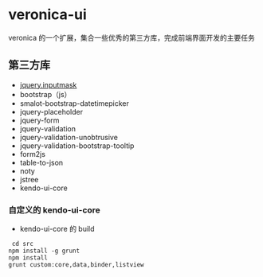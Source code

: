 veronica-ui
========

veronica 的一个扩展，集合一些优秀的第三方库，完成前端界面开发的主要任务

## 第三方库

* [jquery.inputmask](http://robinherbots.github.io/jquery.inputmask/)
* bootstrap（js）
* smalot-bootstrap-datetimepicker
* jquery-placeholder
* jquery-form
* jquery-validation
* jquery-validation-unobtrusive
* jquery-validation-bootstrap-tooltip
* form2js
* table-to-json
* noty
* jstree
* kendo-ui-core

### 自定义的 kendo-ui-core

* kendo-ui-core 的 build

```
 cd src
npm install -g grunt
npm install
grunt custom:core,data,binder,listview
```
